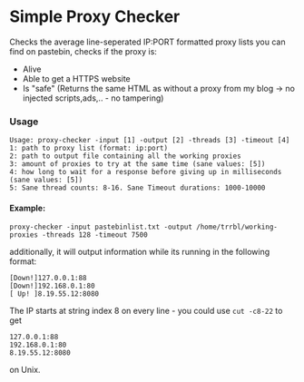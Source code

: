 # Simple Proxy Checker

Checks the average line-seperated IP:PORT formatted proxy lists you can find on pastebin,
checks if the proxy is:
* Alive
* Able to get a HTTPS website
* Is "safe" (Returns the same HTML as without a proxy from my blog -> no injected scripts,ads,.. - no tampering)

### Usage

```
Usage: proxy-checker -input [1] -output [2] -threads [3] -timeout [4]
1: path to proxy list (format: ip:port)
2: path to output file containing all the working proxies
3: amount of proxies to try at the same time (sane values: [5])
4: how long to wait for a response before giving up in milliseconds (sane values: [5])
5: Sane thread counts: 8-16. Sane Timeout durations: 1000-10000
```

#### Example:
```proxy-checker -input pastebinlist.txt -output /home/trrbl/working-proxies -threads 128 -timeout 7500```

additionally, it will output information while its running in the following format:

```
[Down!]127.0.0.1:88
[Down!]192.168.0.1:80
[ Up! ]8.19.55.12:8080
```

The IP starts at string index 8 on every line - you could use 
`cut -c8-22` to get 
```
127.0.0.1:88
192.168.0.1:80
8.19.55.12:8080
```
on Unix.

